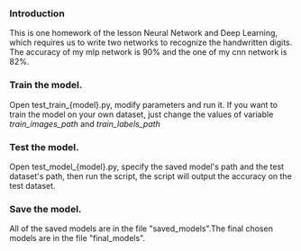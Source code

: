 ### Introduction

This is one homework of the lesson Neural Network and Deep Learning, which requires us to write two networks to recognize the handwritten digits.
The accuracy of my mlp network is 90% and the one of my cnn network is 82%.

### Train the model.

Open test_train_{model}.py, modify parameters and run it.
If you want to train the model on your own dataset, just change the values of variable *train_images_path* and *train_labels_path*

### Test the model.

Open test_model_{model}.py, specify the saved model's path and the test dataset's path, then run the script, the script will output the accuracy on the test dataset.

### Save the model.

All of the saved models are in the file "saved_models".The final chosen models are in the file "final_models". 
